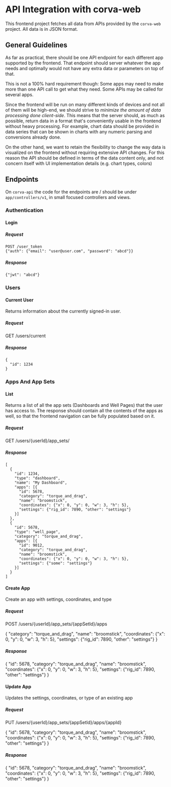 # API Integration with corva-web

This frontend project fetches all data from APIs provided by the `corva-web` project. All data is in JSON format.

## General Guidelines

As far as practical, there should be one API endpoint for each different app supported by the frontend. That endpoint should server whatever the app needs and optimally would not have any extra data or parameters on top of that.

This is not a 100% hard requirement though: Some apps may need to make more than one API call to get what they need. Some APIs may be called for several apps.

Since the frontend will be run on many different kinds of devices and not all of them will be high-end, we should strive to *minimize the amount of data processing done client-side*. This means that the server should, as much as possible, return data in a format that's conveniently usable in the frontend without heavy processing. For example, chart data should be provided in data series that can be shown in charts with any numeric parsing and conversions already done. 

On the other hand, we want to retain the flexibility to change the way data is visualized on the frontend without requiring extensive API changes. For this reason the API should be defined in terms of the data content only, and not concern itself with UI implementation details (e.g. chart types, colors)

## Endpoints

On `corva-api` the code for the endpoints are / should be under `app/controllers/v1`, in small focused controllers and views.

### Authentication

#### Login

##### Request

    POST /user_token
    {"auth": {"email": "user@user.com", "password": "abcd"}}

##### Response

    {"jwt": "abcd"}
    
### Users

#### Current User

Returns information about the currently signed-in user.

##### Request

   GET /users/current

##### Response

    {
      "id": 1234
    }

### Apps And App Sets

#### List

Returns a list of all the app sets (Dashboards and Well Pages) that the user has access to.
The response should contain all the contents of the apps as well, so that the frontend
navigation can be fully populated based on it.

##### Request

   GET /users/{userId}/app_sets/

##### Response

    [
      {
        "id": 1234,
        "type": "dashboard",
        "name": "My Dashboard",
        "apps": [{
          "id": 5678,
          "category": "torque_and_drag",
          "name": "broomstick",
          "coordinates": {"x": 0, "y": 0, "w": 3, "h": 5},
          "settings": {"rig_id": 7890, "other": "settings"}
        }]
      },
      {
        "id": 5678,
        "type": "well_page",
        "category": "torque_and_drag",
        "apps": [{
          "id": 9012,
          "category": "torque_and_drag",
          "name": "broomstick",
          "coordinates": {"x": 0, "y": 0, "w": 3, "h": 5},
          "settings": {"some": "settings"}
        }]
      }
    ]

#### Create App

Create an app with settings, coordinates, and type

##### Request

   POST /users/{userId}/app_sets/{appSetId}/apps

   {
     "category": "torque_and_drag",
     "name": "broomstick",
     "coordinates": {"x": 0, "y": 0, "w": 3, "h": 5},
     "settings": {"rig_id": 7890, "other": "settings"}
   }

##### Response

   {
     "id": 5678,
     "category": "torque_and_drag",
     "name": "broomstick",
     "coordinates": {"x": 0, "y": 0, "w": 3, "h": 5},
     "settings": {"rig_id": 7890, "other": "settings"}
   }

#### Update App

Updates the settings, coordinates, or type of an existing app

##### Request

   PUT /users/{userId}/app_sets/{appSetId}/apps/{appId}

   {
     "id": 5678,
     "category": "torque_and_drag",
     "name": "broomstick",
     "coordinates": {"x": 0, "y": 0, "w": 3, "h": 5},
     "settings": {"rig_id": 7890, "other": "settings"}
   }

##### Response

   {
     "id": 5678,
     "category": "torque_and_drag",
     "name": "broomstick",
     "coordinates": {"x": 0, "y": 0, "w": 3, "h": 5},
     "settings": {"rig_id": 7890, "other": "settings"}
   }
